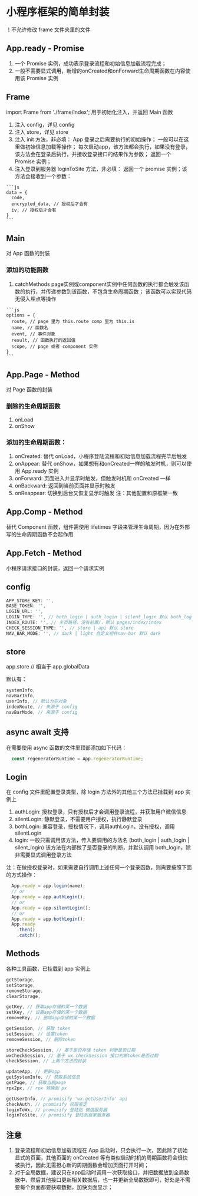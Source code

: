# 小程序框架的简单封装

  ！不允许修改 frame 文件夹里的文件

## App.ready - Promise

  1. 一个 Promise 实例，成功表示登录流程和初始信息加载流程完成；
  2. 一般不需要显式调用，新增的onCreated和onForward生命周期函数在内容使用该 Promise 实例

## Frame

  import Frame from './frame/index';
  用于初始化注入，并返回 Main 函数

  1. 注入 config，详见 config
  2. 注入 store，详见 store
  3. 注入 init 方法，非必填：
    App 登录之后需要执行的初始操作；
    一般可以在这里做初始信息加载等操作；
    每次启动app，该方法都会执行，如果没有登录，该方法会在登录后执行，并接收登录接口的结果作为参数；
    返回一个 Promise 实例；
  4. 注入登录到服务器 loginToSite 方法，非必填：
    返回一个 promise 实例；该方法会接收到一个参数：

    ```js
    data = {
      code,
      encrypted_data, // 授权后才会有
      iv, // 授权后才会有
    }
    ```

## Main

  对 App 函数的封装

### 添加的功能函数

  1. catchMethods
    page实例或component实例中任何函数的执行都会触发该函数的执行，并传递参数到该函数，不包含生命周期函数；
    该函数可以实现代码无侵入埋点等操作

    ```js
    options = {
      route, // page 里为 this.route comp 里为 this.is
      name, // 函数名
      event, // 事件对象
      result, // 函数执行的返回值
      scope, // page 或者 component 实例
    }
    ```

## App.Page - Method

  对 Page 函数的封装

### 删除的生命周期函数

  1. onLoad
  2. onShow

### 添加的生命周期函数：

  1. onCreated:
    替代 onLoad，小程序登陆流程和初始信息加载流程完毕后触发
  2. onAppear:
    替代 onShow，如果想有和onCreated一样的触发时机，则可以使用 App.ready 实例
  3. onForward:
    页面进入并显示时触发，但触发时机和 onCreated 一样
  4. onBackward:
    返回到当前页面并显示时触发
  5. onReappear:
    切换到后台又恢复显示时触发
  注：其他配置和原框架一致

## App.Comp - Method

  替代 Component 函数，组件需使用 lifetimes 字段来管理生命周期，因为在外部写的生命周期函数不会起作用

## App.Fetch - Method

  小程序请求接口的封装，返回一个请求实例

## config

  ```js
  APP_STORE_KEY: '',
  BASE_TOKEN: '',
  LOGIN_URL: '',
  LOGIN_TYPE: '', // both_login | auth_login | silent_login 默认 both_login
  INDEX_ROUTE: '', // 主页路径，没有前置/，默认 pages/index/index
  CHECK_SESSION_TYPE: '', // store | api 默认 store
  NAV_BAR_MODE: '', // dark | light 自定义组件nav-bar 默认 dark
  ```

## store

  app.store // 相当于 app.globalData

  默认有：

  ```js
  systemInfo,
  navBarInfo,
  userInfo, // 默认为空对象
  indexRoute, // 来源于 config
  navBarMode, // 来源于 config
  ```

## async await 支持

  在需要使用 async 函数的文件里顶部添加如下代码：

  ```js
    const regeneratorRuntime = App.regeneratorRuntime;
  ```

## Login

  在 config 文件里配置登录类型，除 login 方法外的其他三个方法已挂载到 app 实例上

  1. authLogin: 授权登录，只有授权后才会调用登录流程，并获取用户微信信息
  2. silentLogin: 静默登录，不需要用户授权，执行静默登录
  3. bothLogin: 兼容登录，授权情况下，调用authLogin，没有授权，调用silentLogin
  4. login: 一般只需调用该方法，传入要调用的方法名 (both_login | auth_login | silent_login) 该方法在内部做了是否登录的判断，并默认调用 both_login，除非需要显式调用登录方法

  注：在做授权登录时，如果需要自行调用上述任何一个登录函数，则需要按照下面的方式操作：

  ```js
    App.ready = app.login(name);
    // or
    App.ready = app.authLogin();
    // or
    App.ready = app.silentLogin();
    // or
    App.ready = app.bothLogin();
    App.ready
      .then()
      .catch();
  ```

## Methods

  各种工具函数，已挂载到 app 实例上

  ```js
  getStorage,
  setStorage,
  removeStorage,
  clearStorage,

  getKey, // 获取app存储的某一个数据
  setKey, // 设置app存储的某一个数据
  removeKey, // 删除app存储的某一个数据

  getSession, // 获取 token
  setSession, // 设置token
  removeSession, // 删除token

  storeCheckSession, // 基于是否存储 token 判断是否过期
  wxCheckSession, // 基于 wx.checkSession 接口判断token是否过期
  checkSession, // 上两个方法的封装

  updateApp, // 更新app
  getSystemInfo, // 获取系统信息
  getPage, // 获取当前page
  rpx2px, // rpx 转换到 px

  getUserInfo, // promisify 'wx.getUserInfo' api
  checkAuth, // promisify 权限鉴定
  loginToWx, // promisify 登陆到 微信服务器
  loginToSite, // promisify 登陆到自家服务器
  ```

## 注意

  1. 登录流程和初始信息加载流程在 App 启动时，只会执行一次，因此除了初始显式的页面，其他页面的 onCreated 等有类似启动时机的周期函数将会很快被执行，因此无需担心新的周期函数会增加页面打开时间；
  2. 对于全局数据，建议只在app启动时调用一次获取接口，并把数据放到全局数据中，然后其他接口更新相关数据后，也一并更新全局数据即可，好处是不需要每个页面都要获取数据，加快页面显示；